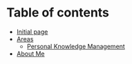 # Table of contents

* [Initial page](README.md)
* [Areas](areas/README.md)
  * [Personal Knowledge Management](areas/personal-knowledge-management.md)
* [About Me](index.md)

